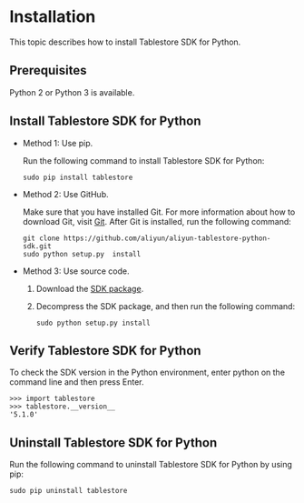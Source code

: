 # Installation

This topic describes how to install Tablestore SDK for Python.

## Prerequisites

Python 2 or Python 3 is available.

## Install Tablestore SDK for Python

-   Method 1: Use pip.

    Run the following command to install Tablestore SDK for Python:

    ```
    sudo pip install tablestore
    ```

-   Method 2: Use GitHub.

    Make sure that you have installed Git. For more information about how to download Git, visit [Git](https://git-scm.com/downloads). After Git is installed, run the following command:

    ```
    git clone https://github.com/aliyun/aliyun-tablestore-python-sdk.git
    sudo python setup.py  install              
    ```

-   Method 3: Use source code.
    1.  Download the [SDK package](https://tablestore-doc.oss-cn-hangzhou.aliyuncs.com/aliyun-tablestore-sdk/python/aliyun-tablestore-python-sdk-5.1.0.tar.gz).
    2.  Decompress the SDK package, and then run the following command:

        ```
        sudo python setup.py install       
        ```


## Verify Tablestore SDK for Python

To check the SDK version in the Python environment, enter python on the command line and then press Enter.

```
>>> import tablestore
>>> tablestore.__version__
'5.1.0'       
```

## Uninstall Tablestore SDK for Python

Run the following command to uninstall Tablestore SDK for Python by using pip:

```
sudo pip uninstall tablestore     
```

